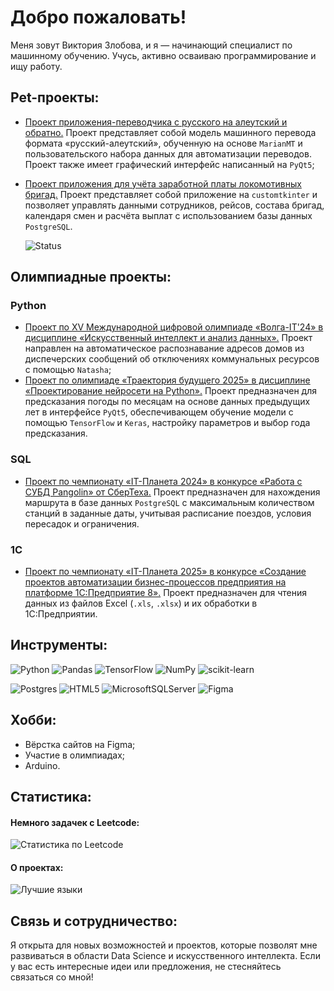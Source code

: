 # Добро пожаловать!
Меня зовут Виктория Злобова, и я — начинающий специалист по машинному обучению. Учусь, активно осваиваю программирование и ищу работу.

## Pet-проекты:

  * [Проект приложения-переводчика c русского на алеутский и обратно.](https://github.com/VitalinaZlo/Translator_Russian-Aleutian) Проект представляет собой модель машинного перевода формата «русский-алеутский», обученную на основе `MarianMT` и пользовательского набора данных для автоматизации переводов. Проект также имеет графический интерфейс написанный на `PyQt5`;

  * [Проект приложения для учёта заработной платы локомотивных бригад.](https://github.com/VitalinaZlo/Brigades-salary-manager) Проект представляет собой приложение на `customtkinter` и позволяет управлять данными сотрудников, рейсов, состава бригад, календаря смен и расчёта выплат с использованием базы данных `PostgreSQL`.

    ![Status](https://camo.githubusercontent.com/eed88c4f72e618cc5c5518da1f86fce4dd741c41aedcaa0c0d4f3a8465ad5657/68747470733a2f2f696d672e736869656c64732e696f2f62616467652f6275696c642d636f6d706c657465642d677265656e3f7374796c653d666c61742d737175617265266c6162656c3d53746174757326636f6c6f723d336463333232)

## Олимпиадные проекты:

### Python
  * [Проект по XV Международной цифровой олимпиаде «Волга-IT'24» в дисциплине «Искусственный интеллект и анализ данных».](https://github.com/VitalinaZlo/VolgaIT_2024) Проект направлен на автоматическое распознавание адресов домов из диспечерских сообщений об отключениях коммунальных ресурсов с помощью `Natasha`;
  * [Проект по олимпиаде «Траектория будущего 2025» в дисциплине «Проектирование нейросети на Python».](https://github.com/VitalinaZlo/Trajectory-future2024_Weather_predictor) Проект предназначен для предсказания погоды по месяцам на основе данных предыдущих лет в интерфейсе `PyQt5`, обеспечивающем обучение модели с помощью `TensorFlow` и `Keras`, настройку параметров и выбор года предсказания.

### SQL
  * [Проект по чемпионату «IT-Планета 2024» в конкурсе «Работа с СУБД Pangolin» от СберТеха.](https://github.com/VitalinaZlo/IT-planeta2024_SberTex_PostgreSQL) Проект предназначен для нахождения маршрута в базе данных `PostgreSQL` с максимальным количеством станций в заданные даты, учитывая расписание поездов, условия пересадок и ограничения.
    
### 1С
  * [Проект по чемпионату «IT-Планета 2025» в конкурсе «Создание проектов автоматизации бизнес-процессов предприятия на платформе 1С:Предприятие 8».](https://github.com/VitalinaZlo/IT-planeta2025_1C_Enterprise_8) Проект предназначен для чтения данных из файлов Excel (`.xls`, `.xlsx`) и их обработки в 1С:Предприятии.

## Инструменты:
![Python](https://img.shields.io/badge/python-3670A0?style=for-the-badge&logo=python&logoColor=ffdd54)
![Pandas](https://img.shields.io/badge/pandas-%23150458.svg?style=for-the-badge&logo=pandas&logoColor=white)
![TensorFlow](https://img.shields.io/badge/TensorFlow-%23FF6F00.svg?style=for-the-badge&logo=TensorFlow&logoColor=white)
![NumPy](https://img.shields.io/badge/numpy-%23013243.svg?style=for-the-badge&logo=numpy&logoColor=white)
![scikit-learn](https://img.shields.io/badge/scikit--learn-%23F7931E.svg?style=for-the-badge&logo=scikit-learn&logoColor=white)

![Postgres](https://img.shields.io/badge/postgres-%23316192.svg?style=for-the-badge&logo=postgresql&logoColor=white) 
![HTML5](https://img.shields.io/badge/html5-%23E34F26.svg?style=for-the-badge&logo=html5&logoColor=white)
![MicrosoftSQLServer](https://img.shields.io/badge/Microsoft%20SQL%20Server-CC2927?style=for-the-badge&logo=microsoft%20sql%20server&logoColor=white)
![Figma](https://img.shields.io/badge/figma-%23F24E1E.svg?style=for-the-badge&logo=figma&logoColor=white)

## Хобби:

  * Вёрстка сайтов на Figma;
  * Участие в олимпиадах;
  * Arduino.

## Статистика:
<h4>Немного задачек с Leetcode:</h4>

![Статистика по Leetcode](https://leetcard.jacoblin.cool/vitalina_zlo?font=Delius)

<h4>О проектах:</h4>

![Лучшие языки](https://github-readme-stats.vercel.app/api/top-langs/?username=VitalinaZlo&theme=dark&border_color=706968&hide=javascript,cython,fortran,c,c%2B%2B&langs_count=3&custom_title=Статистика%20языков%20в%20проектах)

## Cвязь и сотрудничество:
Я открыта для новых возможностей и проектов, которые позволят мне развиваться в области Data Science и искусственного интеллекта. Если у вас есть интересные идеи или предложения, не стесняйтесь связаться со мной!


<!--
![Статистика по Leetcode](https://leetcard.jacoblin.cool/vitalina_zlo?ext=heatmap)
-->
